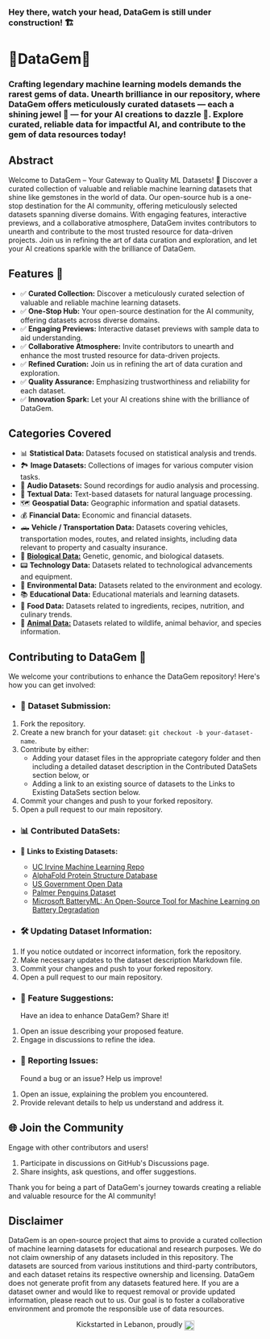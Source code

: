 ### Hey there, watch your head, DataGem is still under construction! 🏗️

# 💎DataGem💎
### Crafting legendary machine learning models demands the rarest gems of data. Unearth brilliance in our repository, where DataGem offers meticulously curated datasets — each a shining jewel 💎 — for your AI creations to dazzle 🤖. Explore curated, reliable data for impactful AI, and contribute to the gem of data resources today!

## Abstract

Welcome to DataGem – Your Gateway to Quality ML Datasets! 🌟 Discover a curated collection of valuable and reliable machine learning datasets that shine like gemstones in the world of data. Our open-source hub is a one-stop destination for the AI community, offering meticulously selected datasets spanning diverse domains. With engaging features, interactive previews, and a collaborative atmosphere, DataGem invites contributors to unearth and contribute to the most trusted resource for data-driven projects. Join us in refining the art of data curation and exploration, and let your AI creations sparkle with the brilliance of DataGem.

## Features 🎉

- ✅ **Curated Collection:** Discover a meticulously curated selection of valuable and reliable machine learning datasets.
- ✅ **One-Stop Hub:** Your open-source destination for the AI community, offering datasets across diverse domains.
- ✅ **Engaging Previews:** Interactive dataset previews with sample data to aid understanding.
- ✅ **Collaborative Atmosphere:** Invite contributors to unearth and enhance the most trusted resource for data-driven projects.
- ✅ **Refined Curation:** Join us in refining the art of data curation and exploration.
- ✅ **Quality Assurance:** Emphasizing trustworthiness and reliability for each dataset.
- ✅ **Innovation Spark:** Let your AI creations shine with the brilliance of DataGem.

## Categories Covered
- 📊 **Statistical Data:** Datasets focused on statistical analysis and trends.
- 🏞️ **Image Datasets:** Collections of images for various computer vision tasks.
- 🎹 **Audio Datasets:** Sound recordings for audio analysis and processing.
- 📝 **Textual Data:** Text-based datasets for natural language processing.
- 🗺️ **Geospatial Data:** Geographic information and spatial datasets.
- 💰 **Financial Data:** Economic and financial datasets.
- 🛻 **Vehicle / Transportation Data:** Datasets covering vehicles, transportation modes, routes, and related insights, including data relevant to property and casualty insurance.
- 🧬 **[Biological Data:](https://github.com/ka-9/DataGem/tree/main/Biological%20Data)** Genetic, genomic, and biological datasets.
- 📟 **Technology Data:** Datasets related to technological advancements and equipment.
- 🌷 **Environmental Data:** Datasets related to the environment and ecology.
- 📚 **Educational Data:** Educational materials and learning datasets.
- 🥑 **Food Data:** Datasets related to ingredients, recipes, nutrition, and culinary trends.
- 🐼 **[Animal Data:](https://github.com/ka-9/DataGem/blob/main/Animal%20Data/Animal%20Data.md)** Datasets related to wildlife, animal behavior, and species information.

## Contributing to DataGem 🚀

We welcome your contributions to enhance the DataGem repository! Here's how you can get involved:

- ### 🧪 **Dataset Submission:**
1. Fork the repository.
2. Create a new branch for your dataset: `git checkout -b your-dataset-name`.
3. Contribute by either:
    - Adding your dataset files in the appropriate category folder and then including a detailed dataset description in the Contributed DataSets section below, or
    - Adding a link to an existing source of datasets to the Links to Existing DataSets section below.
5. Commit your changes and push to your forked repository.
6. Open a pull request to our main repository.

- ### 📊 **Contributed DataSets:**
- 🔗 **Links to Existing Datasets:**
  - [UC Irvine Machine Learning Repo](https://archive.ics.uci.edu/)
  - [AlphaFold Protein Structure Database](https://alphafold.ebi.ac.uk/)
  - [US Government Open Data](https://data.gov/)
  - [Palmer Penguins Dataset](https://allisonhorst.github.io/palmerpenguins/)
  - [Microsoft BatteryML: An Open-Source Tool for Machine Learning on Battery Degradation](https://github.com/microsoft/BatteryML)

- ### 🛠️ **Updating Dataset Information:**
1. If you notice outdated or incorrect information, fork the repository.
2. Make necessary updates to the dataset description Markdown file.
3. Commit your changes and push to your forked repository.
4. Open a pull request to our main repository.

- ### 🌺 **Feature Suggestions:**
  Have an idea to enhance DataGem? Share it!
1. Open an issue describing your proposed feature.
2. Engage in discussions to refine the idea.

- ### 🐞 **Reporting Issues:**
  Found a bug or an issue? Help us improve!
1. Open an issue, explaining the problem you encountered.
2. Provide relevant details to help us understand and address it.

## 🌐 **Join the Community**
  Engage with other contributors and users!
1. Participate in discussions on GitHub's Discussions page.
2. Share insights, ask questions, and offer suggestions.

Thank you for being a part of DataGem's journey towards creating a reliable and valuable resource for the AI community!

## Disclaimer
DataGem is an open-source project that aims to provide a curated collection of machine learning datasets for educational and research purposes. We do not claim ownership of any datasets included in this repository. The datasets are sourced from various institutions and third-party contributors, and each dataset retains its respective ownership and licensing. DataGem does not generate profit from any datasets featured here. If you are a dataset owner and would like to request removal or provide updated information, please reach out to us. Our goal is to foster a collaborative environment and promote the responsible use of data resources.

<p align="center">
Kickstarted in Lebanon, proudly  <img src="https://em-content.zobj.net/thumbs/120/twitter/351/flag-lebanon_1f1f1-1f1e7.png" alt="Lebanon Flag" width="20" align="center" justify="center"/>
</p>


